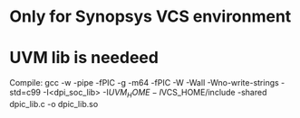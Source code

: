 # Only for Synopsys VCS environment
# UVM lib is needeed

Compile:
gcc -w -pipe -fPIC -g -m64 -fPIC -W -Wall -Wno-write-strings -std=c99 -I<dpi_soc_lib> -I$UVM_HOME -I$VCS_HOME/include -shared dpic_lib.c -o dpic_lib.so
